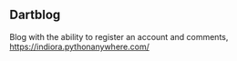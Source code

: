 ## Dartblog
Blog with the ability to register an account and comments, https://indiora.pythonanywhere.com/
